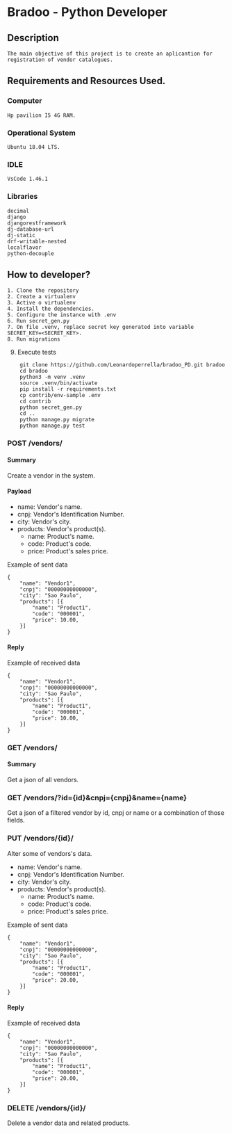 # Bradoo - Python Developer

## Description
    The main objective of this project is to create an aplicantion for registration of vendor catalogues.

## Requirements and Resources Used.

### Computer

    Hp pavilion I5 4G RAM.

### Operational System

    Ubuntu 18.04 LTS.

### IDLE

    VsCode 1.46.1

### Libraries

    decimal
    django
    djangorestframework
    dj-database-url
    dj-static
    drf-writable-nested
    localflavor
    python-decouple

## How to developer?

    1. Clone the repository
    2. Create a virtualenv
    3. Active o virtualenv
    4. Install the dependencies.
    5. Configure the instance with .env
    6. Run secret_gen.py
    7. On file .venv, replace secret key generated into variable SECRET_KEY=<SECRET_KEY>.
    8. Run migrations
9. Execute tests

```console
    git clone https://github.com/Leonardoperrella/bradoo_PD.git bradoo
    cd bradoo
    python3 -m venv .venv
    source .venv/bin/activate
    pip install -r requirements.txt
    cp contrib/env-sample .env
    cd contrib
    python secret_gen.py
    cd ..
    python manage.py migrate
    python manage.py test
```


### POST /vendors/

#### Summary

Create a vendor in the system.

#### Payload

- name: Vendor's name.
- cnpj: Vendor's Identification Number.
- city: Vendor's city.
- products: Vendor's product(s).
    - name: Product's name.
    - code: Product's code.
    - price: Product's sales price. 

Example of sent data

    {
        "name": "Vendor1",
        "cnpj": "00000000000000",
        "city": "Sao Paulo",
        "products": [{
            "name": "Product1",
            "code": "000001",
            "price": 10.00,
        }]
    }

#### Reply

Example of received data

    {
        "name": "Vendor1",
        "cnpj": "00000000000000",
        "city": "Sao Paulo",
        "products": [{
            "name": "Product1",
            "code": "000001",
            "price": 10.00,
        }]
    }


### GET /vendors/

#### Summary

Get a json of all vendors.

### GET /vendors/?id={id}&cnpj={cnpj}&name={name}

Get a json of a filtered vendor by id, cnpj or name or 
a combination of those fields.

### PUT /vendors/{id}/

Alter some of vendors's data.

- name: Vendor's name.
- cnpj: Vendor's Identification Number.
- city: Vendor's city.
- products: Vendor's product(s).
    - name: Product's name.
    - code: Product's code.
    - price: Product's sales price. 

Example of sent data

    {
        "name": "Vendor1",
        "cnpj": "00000000000000",
        "city": "Sao Paulo",
        "products": [{
            "name": "Product1",
            "code": "000001",
            "price": 20.00,
        }]
    }

#### Reply

Example of received data

    {
        "name": "Vendor1",
        "cnpj": "00000000000000",
        "city": "Sao Paulo",
        "products": [{
            "name": "Product1",
            "code": "000001",
            "price": 20.00,
        }]
    }


### DELETE /vendors/{id}/

Delete a vendor data and related products.
